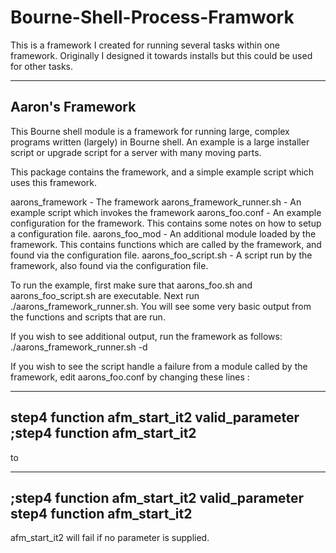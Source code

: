 # Bourne-Shell-Process-Framwork
This is a framework I created for running several tasks within one framework.  Originally I designed it towards installs but this could be used for other tasks.

-----------------
Aaron's Framework
-----------------

This Bourne shell module is a framework for running large, complex programs
written (largely) in Bourne shell.  An example is a large installer script or
upgrade script for a server with many moving parts.

This package contains the framework, and a simple example script which uses
this framework.

aarons_framework		- The framework
aarons_framework_runner.sh 	- An example script which invokes the framework
aarons_foo.conf			- An example configuration for the framework.
				  This contains some notes on how to setup a
				  configuration file.
aarons_foo_mod			- An additional module loaded by the framework.
				  This contains functions which are called by the
				  framework, and found via the configuration file.
aarons_foo_script.sh		- A script run by the framework, also found via
				  the configuration file.


To run the example, first make sure that aarons_foo.sh and
aarons_foo_script.sh are executable.  Next run ./aarons_framework_runner.sh.
You will see some very basic output from the functions and scripts that are
run.

If you wish to see additional output, run the framework as follows:
./aarons_framework_runner.sh -d

If you wish to see the script handle a failure from a module called by the
framework, edit aarons_foo.conf by changing these lines : 

-----------
step4   function afm_start_it2 valid_parameter
;step4  function afm_start_it2
-----------

to

-----------
;step4   function afm_start_it2 valid_parameter
step4  function afm_start_it2
-----------

afm_start_it2 will fail if no parameter is supplied.

